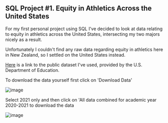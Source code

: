 ## SQL Project #1. Equity in Athletics Across the United States

For my first personal project using SQL I've decided to look at data relating to equity in athletics across the United States, intersecting my two majors nicely as a result.

Unfortunately I couldn't find any raw data regarding equity in athletics here in New Zealand, so I settled on the United States instead. 

[Here](https://ope.ed.gov/athletics/#/) is a link to the public dataset I've used, provided by the U.S. Department of Education.

To download the data yourself first click on 'Download Data'

![image](https://user-images.githubusercontent.com/105367716/169646391-d8b1949e-2f69-4cbb-83ee-772d76143e0e.png)


Select 2021 only and then click on 'All data combined for academic year 2020-2021 to download the data

![image](https://user-images.githubusercontent.com/105367716/169646224-80e0ef60-9172-4927-adaa-3f0df8c8dc79.png)

